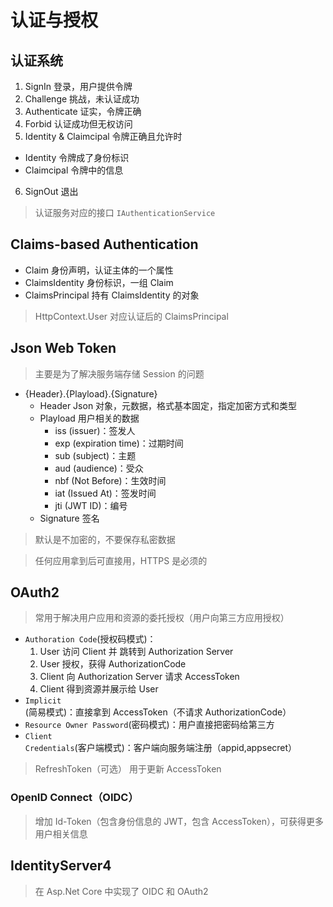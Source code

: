 # 认证与授权

## 认证系统

1. SignIn 登录，用户提供令牌
2. Challenge 挑战，未认证成功
3. Authenticate 证实，令牌正确
4. Forbid 认证成功但无权访问
5. Identity & Claimcipal 令牌正确且允许时
  - Identity 令牌成了身份标识
  - Claimcipal 令牌中的信息
6. SignOut 退出

> 认证服务对应的接口 `IAuthenticationService`

## Claims-based Authentication

- Claim 身份声明，认证主体的一个属性
- ClaimsIdentity 身份标识，一组 Claim
- ClaimsPrincipal 持有 ClaimsIdentity 的对象

> HttpContext.User 对应认证后的 ClaimsPrincipal

## Json Web Token

> 主要是为了解决服务端存储 Session 的问题

- {Header}.{Playload}.{Signature}
  - Header Json 对象，元数据，格式基本固定，指定加密方式和类型
  - Playload 用户相关的数据
    - iss (issuer)：签发人
    - exp (expiration time)：过期时间
    - sub (subject)：主题
    - aud (audience)：受众
    - nbf (Not Before)：生效时间
    - iat (Issued At)：签发时间
    - jti (JWT ID)：编号
  - Signature 签名

> 默认是不加密的，不要保存私密数据

> 任何应用拿到后可直接用，HTTPS 是必须的

## OAuth2

> 常用于解决用户应用和资源的委托授权（用户向第三方应用授权）

- `Authoration Code`(授权码模式)：
  1. User 访问 Client 并 跳转到 Authorization Server
  2. User 授权，获得 AuthorizationCode
  3. Client 向 Authorization Server 请求 AccessToken
  4. Client 得到资源并展示给 User
- `Implicit`(简易模式)：直接拿到 AccessToken（不请求 AuthorizationCode）
- `Resource Owner Password`(密码模式)：用户直接把密码给第三方
- `Client Credentials`(客户端模式)：客户端向服务端注册（appid,appsecret）

> RefreshToken（可选） 用于更新 AccessToken

### OpenID Connect（OIDC）

> 增加 Id-Token（包含身份信息的 JWT，包含 AccessToken），可获得更多用户相关信息

## IdentityServer4

> 在 Asp.Net Core 中实现了 OIDC 和 OAuth2